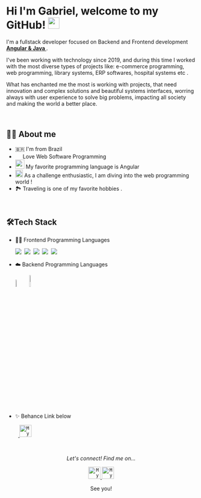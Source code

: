 

# Hi I'm Gabriel, welcome to my GitHub! <img width="30" src="https://emojis.slackmojis.com/emojis/images/1593555389/9579/blob_excited.gif?1593555389" alt="party blob" />

<p>I'm a fullstack developer focused on Backend and Frontend development <strong><a href="https://microsoft.com/">Angular & Java </a></strong>. 

I've been working with technology since 2019, and during this time I worked with the most diverse types of projects like: e-commerce programming, web programming, library systems, ERP softwares, hospital systems etc . 

What has enchanted me the most is working with projects, that need innovation and complex solutions and beautiful systems interfaces, worring always with user experience to solve big problems, impacting all society and making the world a better place.

<br>

## 👩‍💻 About me
* 🇧🇷 I'm from Brazil
* <img width="16" src="https://about.gitlab.com/images/blogimages/GitLab-Dev.png" alt="" /> Love Web Software Programming
* <img width="24" src="https://cdn.icon-icons.com/icons2/2108/PNG/512/angular_icon_130993.png" alt="" /> My favorite programming language is Angular
* <img width="20" src="https://cdn0.iconfinder.com/data/icons/infographic-orchid-vol-1/256/Histogram-512.png" alt="" /> As a challenge enthusiastic, I am diving into the web programming world !
* 🏞️ Traveling is one of my favorite hobbies .

<br>

## 🛠️Tech Stack
- 👩‍💻 Frontend Programming Languages
  
    <img src="https://img.shields.io/badge/HTML5-E34F26?style=for-the-badge&logo=html5&logoColor=white">&nbsp;
    <img src="https://img.shields.io/badge/CSS3-1572B6?style=for-the-badge&logo=css3&logoColor=white">&nbsp;
    <img src="https://img.shields.io/badge/JavaScript-F7DF1E?style=for-the-badge&logo=javascript&logoColor=black">&nbsp;
    <img src="https://img.shields.io/badge/TypeScript-007ACC?style=for-the-badge&logo=typescript&logoColor=white">&nbsp;
    <img src="https://img.shields.io/badge/Angular-DD0031?style=for-the-badge&logo=angular&logoColor=white">&nbsp;
- ☁️ Backend Programming Languages
      
  
    <img src="https://cdn.icon-icons.com/icons2/2415/PNG/512/java_original_wordmark_logo_icon_146459.png" alt="Hadoop"
    title="Hadoop" width="7%" />
    <img src="https://www.geekproject.com.br/wp-content/uploads/2011/01/elephpant-elephant-php-logo.png" alt="Spark"
    title="Spark" width="9%" />
  
- ✨ Behance Link below

&nbsp;&nbsp;&nbsp;&nbsp;&nbsp;&nbsp;&nbsp;&nbsp;<a href="https://www.behance.net/gabrielguimara14/projects">
<code><img alt="My linkedin" width="32" src="https://theme.zdassets.com/theme_assets/14924/dd81866313a14350e03e7e86f9701cdc8bc143ce.png" /></code>
</a>    

<br>


<p align="center">
  <i>Let's connect! Find me on...</i>
   
<p align="center">

<a href="https://www.linkedin.com/in/gabriel-ferreira-194839187/">
  <code><img alt="My linkedin" width="32" src="https://th.bing.com/th/id/Rf856d3e21e2b8424a7f9b805f91c39bf?rik=iAF35zp5hTwH5Q&riu=http%3a%2f%2fupload.wikimedia.org%2fwikipedia%2fcommons%2fthumb%2ff%2ff9%2fLinkedin_Shiny_Icon.svg%2f600px-Linkedin_Shiny_Icon.svg.png&ehk=2tliRYem%2brILmEvpk98L%2bTZGOK8XcB8xZ865AB5RwDQ%3d&risl=&pid=ImgRaw" /></code>
</a>
<a href="mailto:gabrielffguimaraes@gmail.com">
<code><img alt="My e-mail" width="32" src="https://th.bing.com/th/id/R2c94e80bc439f8ac26eed33063918083?rik=4GOohs1wTVXZbQ&riu=http%3a%2f%2fupload.wikimedia.org%2fwikipedia%2fcommons%2fthumb%2fb%2fb1%2fEmail_Shiny_Icon.svg%2f1024px-Email_Shiny_Icon.svg.png&ehk=lV8sLmfGMfJDgFFgydLDuGp1fJVLXowNb1kShmsPDB4%3d&risl=&pid=ImgRaw" /></code>
</a>


  
  <p align="center">
    See you! 
